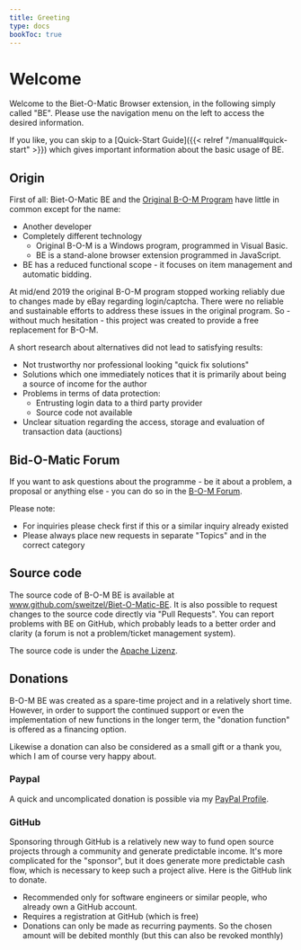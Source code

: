 ```yaml
---
title: Greeting
type: docs
bookToc: true
---
```


# Welcome

Welcome to the Biet-O-Matic Browser extension, in the following simply called "BE".
Please use the navigation menu on the left to access the desired information.

If you like, you can skip to a [Quick-Start Guide]({{< relref "/manual#quick-start" >}}) which gives important information about the basic usage of BE.

## Origin
First of all: Biet-O-Matic BE and the [Original B-O-M Program](https://www.bid-o-matic.org/hp/) have little in common except for the name:

- Another developer
- Completely different technology
  - Original B-O-M is a Windows program, programmed in Visual Basic.
  - BE is a stand-alone browser extension programmed in JavaScript.
- BE has a reduced functional scope - it focuses on item management and automatic bidding.

At mid/end 2019 the original B-O-M program stopped working reliably due to changes made by eBay regarding login/captcha.
There were no reliable and sustainable efforts to address these issues in the original program. 
So - without much hesitation - this project was created to provide a free replacement for B-O-M.

A short research about alternatives did not lead to satisfying results:

- Not trustworthy nor professional looking "quick fix solutions"
- Solutions which one immediately notices that it is primarily about being a source of income for the author
- Problems in terms of data protection:
  - Entrusting login data to a third party provider
  - Source code not available
- Unclear situation regarding the access, storage and evaluation of transaction data (auctions)

## Bid-O-Matic Forum
If you want to ask questions about the programme - be it about a problem,
a proposal or anything else - you can do so in the [B-O-M Forum](https://www.bid-o-matic.org/forum/index.php?c=6).

Please note:
- For inquiries please check first if this or a similar inquiry already existed
- Please always place new requests in separate "Topics" and in the correct category 

## Source code
The source code of B-O-M BE is available at www.github.com/sweitzel/Biet-O-Matic-BE.
It is also possible to request changes to the source code directly via "Pull Requests".
You can report problems with BE on GitHub, which probably leads to a better order and clarity
(a forum is not a problem/ticket management system).

The source code is under the [Apache Lizenz](https://github.com/sweitzel/Biet-O-Matic-BE/blob/master/LICENSE).

## Donations
B-O-M BE was created as a spare-time project and in a relatively short time. However, in order to support the continued
support or even the implementation of new functions in the longer term, the "donation function" is offered as a
financing option.

Likewise a donation can also be considered as a small gift or a thank you, which I am of course very happy about.

### Paypal
A quick and uncomplicated donation is possible via my [PayPal Profile](https://paypal.me/weitzels?locale.x=en_US).

### GitHub
Sponsoring through GitHub is a relatively new way to fund open source projects through a community and generate
predictable income. It's more complicated for the "sponsor", but it does generate more predictable cash flow,
which is necessary to keep such a project alive. Here is the GitHub link to donate.

- Recommended only for software engineers or similar people, who already own a GitHub account.
- Requires a registration at GitHub (which is free)
- Donations can only be made as recurring payments. So the chosen amount will be debited monthly (but this can also be revoked monthly)
